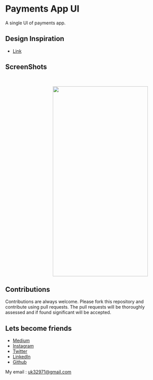 # Payments App UI
  A single UI of payments app.
  
## Design Inspiration
- [Link](https://www.instagram.com/p/B4pUQ4NnyJX/?igshid=r48y1292an70)

## ScreenShots

<br>

<img height=600 width=300 src="https://github.com/usman18/Flutter-UI-Kit/blob/master/%234_payments_app/Screenshots/paymennts1.jpg"
 hspace=150/>
 
## Contributions
Contributions are always welcome. Please fork this repository and contribute using pull requests. The pull requests will be thoroughly assessed and if found significant will be accepted.

## Lets become friends
- [Medium](https://medium.com/@usman18)
- [Instagram](https://www.instagram.com/usman__khan18)
- [Twitter](https://www.twitter.com/khan_usman_18)
- [LinkedIn](https://www.linkedin.com/in/usman-khan-7b04b1138)
- [Github](https://github.com/usman18)

My email : uk32971@gmail.com
